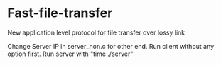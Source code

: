 Fast-file-transfer
==================

New application level protocol for file transfer over lossy link

Change Server IP in server_non.c for other end.
Run client without any option first.
Run server with "time ./server"



